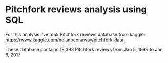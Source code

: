 # Pitchfork reviews analysis using SQL 

For this analysis i've took Pitchfork reviews database from kaggle:
https://www.kaggle.com/nolanbconaway/pitchfork-data.  

These database contains 18,393 Pitchfork reviews from Jan 5, 1999 to Jan 8, 2017

